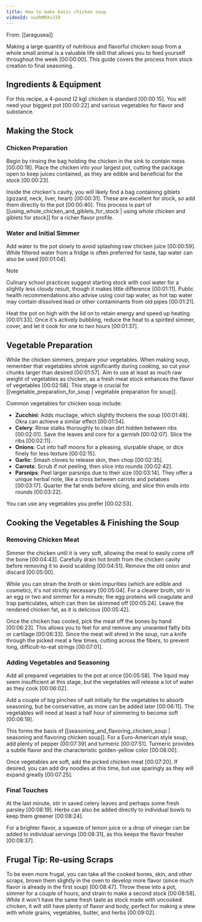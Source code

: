 ```yaml
---
title: How to make basic chicken soup
videoId: xudhMRXvJI0
---
```


From: [[aragusea]] <br/> 

Making a large quantity of nutritious and flavorful chicken soup from a whole small animal is a valuable life skill that allows you to feed yourself throughout the week <a class="yt-timestamp" data-t="00:00:00">[00:00:00]</a>. This guide covers the process from stock creation to final seasoning.

## Ingredients & Equipment

For this recipe, a 4-pound (2 kg) chicken is standard <a class="yt-timestamp" data-t="00:00:15">[00:00:15]</a>. You will need your biggest pot <a class="yt-timestamp" data-t="00:00:22">[00:00:22]</a> and various vegetables for flavor and substance.

## Making the Stock

### Chicken Preparation
Begin by rinsing the bag holding the chicken in the sink to contain mess <a class="yt-timestamp" data-t="00:00:18">[00:00:18]</a>. Place the chicken into your largest pot, cutting the package open to keep juices contained, as they are edible and beneficial for the stock <a class="yt-timestamp" data-t="00:00:23">[00:00:23]</a>.

Inside the chicken's cavity, you will likely find a bag containing giblets (gizzard, neck, liver, heart) <a class="yt-timestamp" data-t="00:00:31">[00:00:31]</a>. These are excellent for stock, so add them directly to the pot <a class="yt-timestamp" data-t="00:00:40">[00:00:40]</a>. This process is part of [[using_whole_chicken_and_giblets_for_stock | using whole chicken and giblets for stock]] for a richer flavor profile.

### Water and Initial Simmer
Add water to the pot slowly to avoid splashing raw chicken juice <a class="yt-timestamp" data-t="00:00:59">[00:00:59]</a>. While filtered water from a fridge is often preferred for taste, tap water can also be used <a class="yt-timestamp" data-t="00:01:04">[00:01:04]</a>.

> [!NOTE]
> Culinary school practices suggest starting stock with cool water for a slightly less cloudy result, though it makes little difference <a class="yt-timestamp" data-t="00:01:11">[00:01:11]</a>. Public health recommendations also advise using cool tap water, as hot tap water may contain dissolved lead or other contaminants from old pipes <a class="yt-timestamp" data-t="00:01:21">[00:01:21]</a>.

Heat the pot on high with the lid on to retain energy and speed up heating <a class="yt-timestamp" data-t="00:01:33">[00:01:33]</a>. Once it's actively bubbling, reduce the heat to a spirited simmer, cover, and let it cook for one to two hours <a class="yt-timestamp" data-t="00:01:37">[00:01:37]</a>.

## Vegetable Preparation

While the chicken simmers, prepare your vegetables. When making soup, remember that vegetables shrink significantly during cooking, so cut your chunks larger than desired <a class="yt-timestamp" data-t="00:01:57">[00:01:57]</a>. Aim to use at least as much raw weight of vegetables as chicken, as a fresh meat stock enhances the flavor of vegetables <a class="yt-timestamp" data-t="00:02:58">[00:02:58]</a>. This stage is crucial for [[vegetable_preparation_for_soup | vegetable preparation for soup]].

Common vegetables for chicken soup include:
*   **Zucchini**: Adds mucilage, which slightly thickens the soup <a class="yt-timestamp" data-t="00:01:48">[00:01:48]</a>. Okra can achieve a similar effect <a class="yt-timestamp" data-t="00:01:54">[00:01:54]</a>.
*   **Celery**: Rinse stalks thoroughly to clean dirt hidden between ribs <a class="yt-timestamp" data-t="00:02:01">[00:02:01]</a>. Save the leaves and core for a garnish <a class="yt-timestamp" data-t="00:02:07">[00:02:07]</a>. Slice the ribs <a class="yt-timestamp" data-t="00:02:11">[00:02:11]</a>.
*   **Onions**: Cut into half moons for a pleasing, slurpable shape, or dice finely for less texture <a class="yt-timestamp" data-t="00:02:15">[00:02:15]</a>.
*   **Garlic**: Smash cloves to release skin, then chop <a class="yt-timestamp" data-t="00:02:35">[00:02:35]</a>.
*   **Carrots**: Scrub if not peeling, then slice into rounds <a class="yt-timestamp" data-t="00:02:42">[00:02:42]</a>.
*   **Parsnips**: Peel larger parsnips due to their size <a class="yt-timestamp" data-t="00:03:14">[00:03:14]</a>. They offer a unique herbal note, like a cross between carrots and potatoes <a class="yt-timestamp" data-t="00:03:17">[00:03:17]</a>. Quarter the fat ends before slicing, and slice thin ends into rounds <a class="yt-timestamp" data-t="00:03:22">[00:03:22]</a>.

You can use any vegetables you prefer <a class="yt-timestamp" data-t="00:02:53">[00:02:53]</a>.

## Cooking the Vegetables & Finishing the Soup

### Removing Chicken Meat
Simmer the chicken until it is very soft, allowing the meat to easily come off the bone <a class="yt-timestamp" data-t="00:04:43">[00:04:43]</a>. Carefully drain hot broth from the chicken cavity before removing it to avoid scalding <a class="yt-timestamp" data-t="00:04:51">[00:04:51]</a>. Remove the old onion and discard <a class="yt-timestamp" data-t="00:05:00">[00:05:00]</a>.

While you can strain the broth or skim impurities (which are edible and cosmetic), it's not strictly necessary <a class="yt-timestamp" data-t="00:05:04">[00:05:04]</a>. For a clearer broth, stir in an egg or two and simmer for a minute; the egg proteins will coagulate and trap particulates, which can then be skimmed off <a class="yt-timestamp" data-t="00:05:24">[00:05:24]</a>. Leave the rendered chicken fat, as it is delicious <a class="yt-timestamp" data-t="00:05:42">[00:05:42]</a>.

Once the chicken has cooled, pick the meat off the bones by hand <a class="yt-timestamp" data-t="00:06:23">[00:06:23]</a>. This allows you to feel for and remove any unwanted fatty bits or cartilage <a class="yt-timestamp" data-t="00:06:33">[00:06:33]</a>. Since the meat will shred in the soup, run a knife through the picked meat a few times, cutting across the fibers, to prevent long, difficult-to-eat strings <a class="yt-timestamp" data-t="00:07:01">[00:07:01]</a>.

### Adding Vegetables and Seasoning
Add all prepared vegetables to the pot at once <a class="yt-timestamp" data-t="00:05:58">[00:05:58]</a>. The liquid may seem insufficient at this stage, but the vegetables will release a lot of water as they cook <a class="yt-timestamp" data-t="00:06:02">[00:06:02]</a>.

Add a couple of big pinches of salt initially for the vegetables to absorb seasoning, but be conservative, as more can be added later <a class="yt-timestamp" data-t="00:06:11">[00:06:11]</a>. The vegetables will need at least a half hour of simmering to become soft <a class="yt-timestamp" data-t="00:06:19">[00:06:19]</a>.

This forms the basis of [[seasoning_and_flavoring_chicken_soup | seasoning and flavoring chicken soup]]. For a Euro-American style soup, add plenty of pepper <a class="yt-timestamp" data-t="00:07:39">[00:07:39]</a> and turmeric <a class="yt-timestamp" data-t="00:07:51">[00:07:51]</a>. Turmeric provides a subtle flavor and the characteristic golden-yellow color <a class="yt-timestamp" data-t="00:08:00">[00:08:00]</a>.

Once vegetables are soft, add the picked chicken meat <a class="yt-timestamp" data-t="00:07:20">[00:07:20]</a>. If desired, you can add dry noodles at this time, but use sparingly as they will expand greatly <a class="yt-timestamp" data-t="00:07:25">[00:07:25]</a>.

### Final Touches
At the last minute, stir in saved celery leaves and perhaps some fresh parsley <a class="yt-timestamp" data-t="00:08:19">[00:08:19]</a>. Herbs can also be added directly to individual bowls to keep them greener <a class="yt-timestamp" data-t="00:08:24">[00:08:24]</a>.

For a brighter flavor, a squeeze of lemon juice or a drop of vinegar can be added to individual servings <a class="yt-timestamp" data-t="00:08:31">[00:08:31]</a>, as this keeps the flavor fresher <a class="yt-timestamp" data-t="00:08:37">[00:08:37]</a>.

## Frugal Tip: Re-using Scraps

To be even more frugal, you can take all the cooked bones, skin, and other scraps, brown them slightly in the oven to develop more flavor (since much flavor is already in the first soup) <a class="yt-timestamp" data-t="00:08:47">[00:08:47]</a>. Throw these into a pot, simmer for a couple of hours, and strain to make a second stock <a class="yt-timestamp" data-t="00:08:58">[00:08:58]</a>. While it won't have the same fresh taste as stock made with uncooked chicken, it will still have plenty of flavor and body, perfect for making a stew with whole grains, vegetables, butter, and herbs <a class="yt-timestamp" data-t="00:09:02">[00:09:02]</a>.